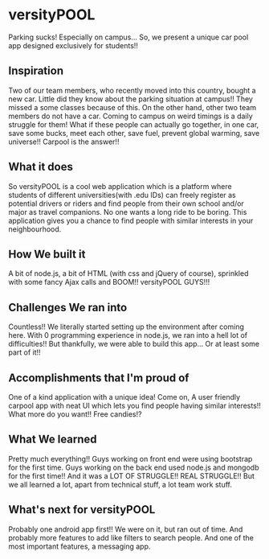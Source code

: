 # versityPOOL
Parking sucks! Especially on campus... So, we present a unique car pool app designed exclusively for students!!

## Inspiration
Two of our team members, who recently moved into this country, bought a new car. Little did they know about the parking situation at campus!! They missed a some classes because of this. On the other hand, other two team members do not have a car. Coming to campus on weird timings is a daily struggle for them! What if these people can actually go together, in one car, save some bucks, meet each other, save fuel, prevent global warming, save universe!! Carpool is the answer!! 

## What it does
So versityPOOL is a cool web application which is a platform where students of different universities(with .edu IDs) can freely register as potential drivers or riders and find people from their own school and/or major as travel companions. No one wants a long ride to be boring. This application gives you a chance to find people with similar interests in your neighbourhood.

## How We built it
A bit of node.js, a bit of HTML (with css and jQuery of course), sprinkled with some fancy Ajax calls and BOOM!!
versityPOOL GUYS!!!

## Challenges We ran into
Countless!! We literally started setting up the environment after coming here. With 0 programming experience in node.js, we ran into a hell lot of difficulties!! But thankfully, we were able to build this app... Or at least some part of it!!

## Accomplishments that I'm proud of
One of a kind application with a unique idea! Come on, A user friendly carpool app with neat UI which lets you find people having similar interests!! What more do you want!! Free candies!?

## What We learned
Pretty much everything!! Guys working on front end were using bootstrap for the first time. Guys working on the back end used node.js and mongodb for the first time!! And it was a LOT OF STRUGGLE!! REAL STRUGGLE!! But we all learned a lot, apart from technical stuff, a lot team work stuff. 

## What's next for versityPOOL
Probably one android app first!! We were on it, but ran out of time. And probably more features to add like filters to search people. And one of the most important features, a messaging app.
